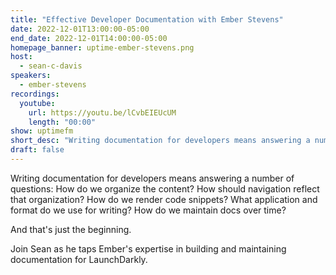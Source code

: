 ```yaml
---
title: "Effective Developer Documentation with Ember Stevens"
date: 2022-12-01T13:00:00-05:00
end_date: 2022-12-01T14:00:00-05:00
homepage_banner: uptime-ember-stevens.png
host:
  - sean-c-davis
speakers:
  - ember-stevens
recordings:
  youtube:
    url: https://youtu.be/lCvbEIEUcUM
    length: "00:00"
show: uptimefm
short_desc: "Writing documentation for developers means answering a number of questions: How do we organize the content? How should navigation reflect that organization? How do we render code snippets? What application and format do we use for writing? How do we maintain docs over time? Ember Stevens joins to discuss."
draft: false
---
```


Writing documentation for developers means answering a number of questions: How do we organize the content? How should navigation reflect that organization? How do we render code snippets? What application and format do we use for writing? How do we maintain docs over time?

And that's just the beginning.

Join Sean as he taps Ember's expertise in building and maintaining documentation for LaunchDarkly.
